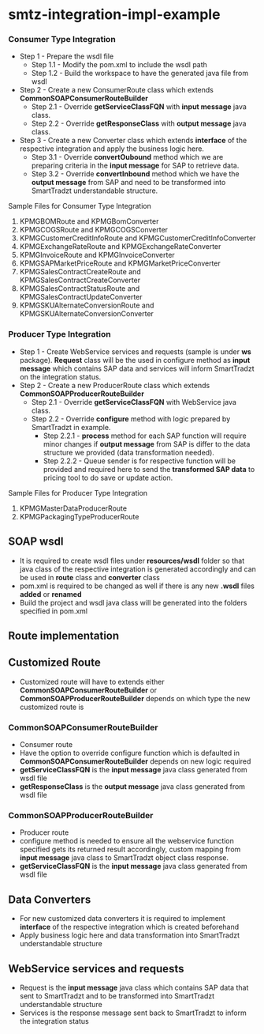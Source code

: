 # smtz-integration-impl-example

### Consumer Type Integration
- Step 1 - Prepare the wsdl file
  - Step 1.1 - Modify the pom.xml to include the wsdl path
  - Step 1.2 - Build the workspace to have the generated java file from wsdl
- Step 2 - Create a new ConsumerRoute class which extends **CommonSOAPConsumerRouteBuilder**
  - Step 2.1 - Override **getServiceClassFQN** with **input message** java class.
  - Step 2.2 - Override **getResponseClass** with **output message** java class.
- Step 3 - Create a new Converter class which extends **interface** of the respective integration and apply the business logic here.
  - Step 3.1 - Override **convertOubound** method which we are preparing criteria in the **input message** for SAP to retrieve data.
  - Step 3.2 - Override **convertInbound** method which we have the **output message** from SAP and need to be transformed into SmartTradzt understandable structure.

Sample Files for Consumer Type Integration
1. KPMGBOMRoute and KPMGBomConverter
2. KPMGCOGSRoute and KPMGCOGSConverter
3. KPMGCustomerCreditInfoRoute and KPMGCustomerCreditInfoConverter
4. KPMGExchangeRateRoute and KPMGExchangeRateConverter
5. KPMGInvoiceRoute and KPMGInvoiceConverter
6. KPMGSAPMarketPriceRoute and KPMGMarketPriceConverter
7. KPMGSalesContractCreateRoute and KPMGSalesContractCreateConverter
8. KPMGSalesContractStatusRoute and KPMGSalesContractUpdateConverter
9. KPMGSKUAlternateConversionRoute and KPMGSKUAlternateConversionConverter

### Producer Type Integration
- Step 1 - Create WebService services and requests (sample is under **ws** package). **Request** class will be the used in configure method as **input message** which contains SAP data and services will inform SmartTradzt on the integration status.
- Step 2 - Create a new ProducerRoute class which extends **CommonSOAPProducerRouteBuilder**
  - Step 2.1 - Override **getServiceClassFQN** with WebService java class.
  - Step 2.2 - Override **configure** method with logic prepared by SmartTradzt in example.
    - Step 2.2.1 - **process** method for each SAP function will require minor changes if **output message** from SAP is differ to the data structure we provided (data transformation needed).
    - Step 2.2.2 - Queue sender is for respective function will be provided and required here to send the **transformed SAP data** to pricing tool to do save or update action.

Sample Files for Producer Type Integration
1. KPMGMasterDataProducerRoute
2. KPMGPackagingTypeProducerRoute

## SOAP wsdl
- It is required to create wsdl files under **resources/wsdl** folder so that java class of the respective integration is generated accordingly and can be used in **route** class and **converter** class
- pom.xml is required to be changed as well if there is any new **.wsdl** files **added** or **renamed**
- Build the project and wsdl java class will be generated into the folders specified in pom.xml

## Route implementation
## Customized Route
- Customized route will have to extends either **CommonSOAPConsumerRouteBuilder** or **CommonSOAPProducerRouteBuilder** depends on which type the new customized route is

### CommonSOAPConsumerRouteBuilder
- Consumer route
- Have the option to override configure function which is defaulted in **CommonSOAPConsumerRouteBuilder** depends on new logic required
- **getServiceClassFQN** is the **input message** java class generated from wsdl file
- **getResponseClass** is the **output message** java class generated from wsdl file

### CommonSOAPProducerRouteBuilder
- Producer route
- configure method is needed to ensure all the webservice function specified gets its returned result accordingly, custom mapping from **input message** java class to SmartTradzt object class response.
- **getServiceClassFQN** is the **input message** java class generated from wsdl file

## Data Converters
- For new customized data converters it is required to implement **interface** of the respective integration which is created beforehand
- Apply business logic here and data transformation into SmartTradzt understandable structure

## WebService services and requests
- Request is the **input message** java class which contains SAP data that sent to SmartTradzt and to be transformed into SmartTradzt understandable structure
- Services is the response message sent back to SmartTradzt to inform the integration status
